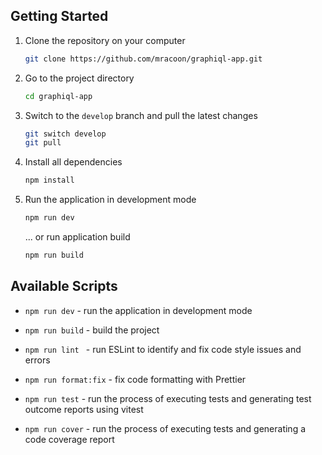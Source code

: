 ## Getting Started

1. Clone the repository on your computer
   ```sh
   git clone https://github.com/mracoon/graphiql-app.git
   ```
2. Go to the project directory
   ```sh
   cd graphiql-app
   ```
3. Switch to the `develop` branch and pull the latest changes
   ```sh
   git switch develop
   git pull
   ```
4. Install all dependencies
   ```sh
   npm install
   ```
5. Run the application in development mode
   ```sh
   npm run dev
   ```
   ... or run application build
   ```sh
   npm run build
   ```

## Available Scripts

- `npm run dev` - run the application in development mode

- `npm run build` - build the project

- `npm run lint ` - run ESLint to identify and fix code style issues and errors

- `npm run format:fix` - fix code formatting with Prettier

- `npm run test` - run the process of executing tests and generating test outcome reports using vitest

- `npm run cover` - run the process of executing tests and generating a code coverage report
